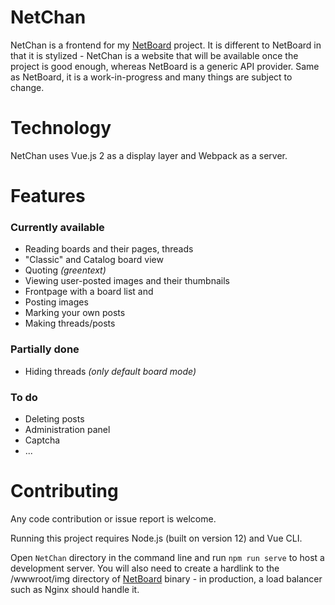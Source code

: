 ﻿# NetChan

NetChan is a frontend for my [NetBoard](https://github.com/xtul/NetBoard) project. It is different to NetBoard in that it is stylized - NetChan is a website that will be available once the project is good enough, whereas NetBoard is a generic API provider. Same as NetBoard, it is a work-in-progress and many things are subject to change.

# Technology

NetChan uses Vue.js 2 as a display layer and Webpack as a server.

# Features
### Currently available
 - Reading boards and their pages, threads
 - "Classic" and Catalog board view
 - Quoting *(greentext)*
 - Viewing user-posted images and their thumbnails
 - Frontpage with a board list and 
 - Posting images
 - Marking your own posts
 - Making threads/posts

### Partially done
- Hiding threads *(only default board mode)*

### To do
- Deleting posts
- Administration panel
- Captcha
- ...

# Contributing

Any code contribution or issue report is welcome.

Running this project requires Node.js (built on version 12) and Vue CLI.

Open `NetChan` directory in the command line and run `npm run serve` to host a development server. You will also need to create a hardlink to the /wwwroot/img directory of [NetBoard](https://github.com/xtul/NetBoard) binary - in production, a load balancer such as Nginx should handle it.
